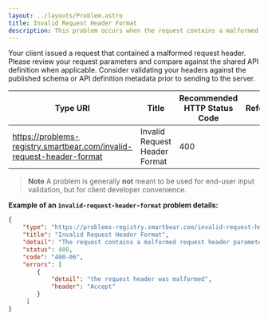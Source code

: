 ```yaml
---
layout: ../layouts/Problem.astro
title: Invalid Request Header Format
description: This problem occurs when the request contains a malformed request header.
---
```


Your client issued a request that contained a malformed request header. Please review your request parameters and compare against the shared API definition when applicable. Consider validating your headers against the published schema or API definition metadata prior to sending to the server.

| Type URI | Title | Recommended HTTP Status Code | Reference |
|----------|-------|------------------------------|-----------|
|https://problems-registry.smartbear.com/invalid-request-header-format|Invalid Request Header Format|400||

> **Note** A problem is generally **not** meant to be used for end-user input validation, but for client developer convenience. 


**Example of an `invalid-request-header-format` problem details:**
```json
{
    "type": "https://problems-registry.smartbear.com/invalid-request-header-format",
    "title": "Invalid Request Header Format",
    "detail": "The request contains a malformed request header parameter.",
    "status": 400,
    "code": "400-06",
    "errors": [
        {
            "detail": "the request header was malformed",
            "header": "Accept"
        }
     ]
}
```

